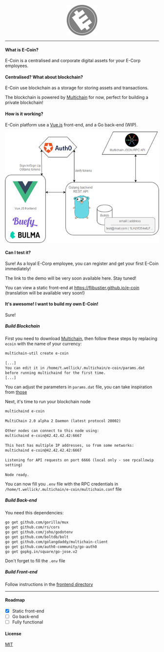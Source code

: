 <p align="center">
    <a href="https://e-coin.jonathan.pl/" target="_blank">
        <img width="100" src="./resources/ecoin-dark.png" alt="E-Coin">
    </a>
</p>

---

[multichain]: https://github.com/MultiChain/multichain

#### What is E-Coin?

E-Coin is a centralised and corporate digital assets for your E-Corp employees.

#### Centralised? What about blockchain?

E-Coin use blockchain as a storage for storing assets and transactions.

The blockchain is powered by [Multichain]
for now, perfect for building a private blockchain!

#### How is it working?

E-Coin platform use a [Vue.js](https://github.com/vuejs/vue) front-end, and a Go
back-end (WIP).

![E-Coin architecture](./resources/e-coin-archi.png)

#### Can I test it?

Sure! As a loyal E-Corp employee, you can register and get your first E-Coin
immediately!

The link to the demo will be very soon available here. Stay tuned!

You can view a static front-end at
<https://flibustier.github.io/e-coin>
(translation will be available very soon!)

#### It's awesome! I want to build my own E-Coin!

Sure! 

##### Build Blockchain

First you need to download [Multichain], 
then follow these steps by replacing `ecoin` with the name of your currency:
```$xslt
multichain-util create e-coin

[...]
You can edit it in /home/t.wellick/.multichain/e-coin/params.dat before running multichaind for the first time.
[...]
```

You can adjust the parameters in `params.dat` file, you can take inspiration from [those](./resources/params.dat)

Next, it's time to run your blockchain node
```
multichaind e-coin

MultiChain 2.0 alpha 2 Daemon (latest protocol 20002)

Other nodes can connect to this node using:
multichaind e-coin@42.42.42.42:6667

This host has multiple IP addresses, so from some networks:
multichaind e-coin@42.42.42.42:6667

Listening for API requests on port 6666 (local only - see rpcallowip setting)

Node ready.
```

You can now fill you `.env` file with the RPC credentials in
`/home/t.wellick/.multichain/e-coin/multichain.conf` file

##### Build Back-end

You need this dependencies:
```$xslt
go get github.com/gorilla/mux
go get github.com/rs/cors
go get github.com/joho/godotenv
go get github.com/boltdb/bolt
go get github.com/golangdaddy/multichain-client
go get github.com/auth0-community/go-auth0
go get gopkg.in/square/go-jose.v2
```

Don't forget to fill the `.env` file

##### Build Front-end

Follow instructions in the [frontend directory](./frontend/README.md) 

---

#### Roadmap

- [x] Static front-end
- [ ] Go back-end 
- [ ] Fully functional

#### License

[MIT](http://opensource.org/licenses/MIT)
